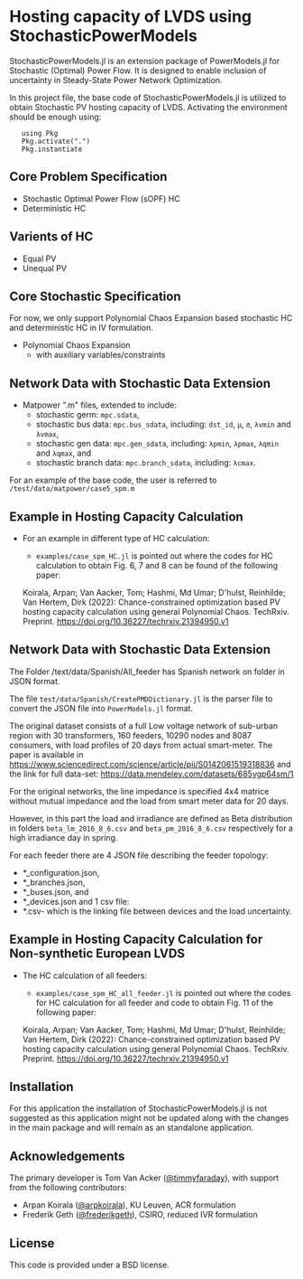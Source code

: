 # Hosting capacity of LVDS using StochasticPowerModels


StochasticPowerModels.jl is an extension package of PowerModels.jl for 
Stochastic (Optimal) Power Flow. It is designed to enable inclusion of 
uncertainty in Steady-State Power Network Optimization. 

In this project file, the base code of StochasticPowerModels.jl is utilized to obtain Stochastic PV hosting capacity of LVDS. Activating the environment should be enough using:
 ```
    using Pkg
    Pkg.activate(".")
    Pkg.instantiate
```
## Core Problem Specification

- Stochastic Optimal Power Flow (sOPF) HC
- Deterministic HC


## Varients of HC

- Equal PV
- Unequal PV

## Core Stochastic Specification
For now, we only support Polynomial Chaos Expansion based stochastic HC and deterministic HC in IV formulation.

- Polynomial Chaos Expansion
    - with auxiliary variables/constraints

## Network Data with Stochastic Data Extension

- Matpower ".m" files, extended to include:
    - stochastic germ: `mpc.sdata`,
    - stochastic bus data: `mpc.bus_sdata`, including: `dst_id`, `μ`, `σ`, `λvmin` and `λvmax`,
    - stochastic gen data: `mpc.gen_sdata`, including: `λpmin`, `λpmax`, `λqmin` and `λqmax`, and
    - stochastic branch data: `mpc.branch_sdata`, including: `λcmax`.

For an example of the base code, the user is referred to `/test/data/matpower/case5_spm.m`

## Example in Hosting Capacity Calculation
- For an example in different type of HC calculation:
    - `examples/case_spm_HC.jl` is pointed out where the codes for HC calculation to obtain Fig. 6, 7 and 8 can be found of the following paper:
    
    Koirala, Arpan; Van Aacker, Tom; Hashmi, Md Umar; D'hulst, Reinhilde; Van Hertem, Dirk (2022): Chance-constrained optimization based PV hosting capacity calculation using general Polynomial Chaos. TechRxiv. Preprint. https://doi.org/10.36227/techrxiv.21394950.v1 
    
## Network Data with Stochastic Data Extension
The Folder /text/data/Spanish/All_feeder has Spanish network on folder in JSON format. 

The file `test/data/Spanish/CreatePMDDictionary.jl` is the parser file to convert the JSON file into `PowerModels.jl` format.

The original dataset consists of a full Low voltage network of sub-urban region with 30 transformers, 160 feeders, 10290 nodes and 8087 consumers, with load profiles of 20 days from actual smart-meter.
The paper is available in https://www.sciencedirect.com/science/article/pii/S0142061519318836
and the link for full data-set: https://data.mendeley.com/datasets/685vgp64sm/1

For the original networks, the line impedance is specified 4x4 matrice without mutual impedance and the load from smart meter data for 20 days.

However, in this part the load and irradiance are defined as Beta distribution in folders `beta_lm_2016_8_6.csv` and `beta_pm_2016_8_6.csv` respectively for a high irradiance day in spring. 

For each feeder there are 4 JSON file describing the feeder topology:
	
- *_configuration.json, 
- *_branches.json, 
- *_buses.json, and 
- *_devices.json 
and 1 csv file:
- *.csv- which is the linking file between devices and the load uncertainty. 

## Example in Hosting Capacity Calculation for Non-synthetic European LVDS
- The HC calculation of all feeders:
    - `examples/case_spm_HC_all_feeder.jl` is pointed out where the codes for HC calculation for all feeder and code to obtain Fig. 11 of the following paper:
    
    Koirala, Arpan; Van Aacker, Tom; Hashmi, Md Umar; D'hulst, Reinhilde; Van Hertem, Dirk (2022): Chance-constrained optimization based PV hosting capacity calculation using general Polynomial Chaos. TechRxiv. Preprint. https://doi.org/10.36227/techrxiv.21394950.v1 

    
## Installation
For this application the installation of StochasticPowerModels.jl is not suggested as this application might not be updated along with the changes in the main package and will remain as an standalone application.

## Acknowledgements

The primary developer is Tom Van Acker ([@timmyfaraday](https://github.com/timmyfaraday)), 
with support from the following contributors:
- Arpan Koirala ([@arpkoirala](https://github.com/arpkoirala)), KU Leuven, ACR formulation
- Frederik Geth ([@frederikgeth](https://github.com/frederikgeth)), CSIRO, reduced IVR formulation

## License

This code is provided under a BSD license.
